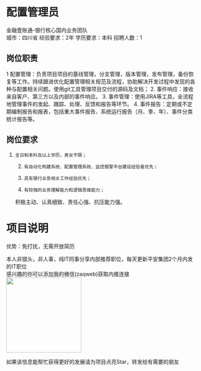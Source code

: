 # 配置管理员
金融壹账通-银行核心国内业务团队  
城市：四川省 经验要求：2年 学历要求：本科  招聘人数：1

## 岗位职责
1     配置管理：负责项目项目的基线管理，分支管理，版本管理，发布管理，备份恢复等工作。持续跟进优化配置管理相关规范及流程，协助解决开发过程中发现的各种与配置相关问题。使用git工具管理项目交付的源码及文档；
   2.     事件响应：接收来自客户、第三方以及内部的事件响应。
   3.     事件管理：使用JIRA等工具，全流程地管理事件的发起、跟踪、处理、反馈和报告等环节。
   4.     事件报告：定期或不定期编制报告和报表，包括重大事件报告、系统运行报告（月、季、年）、事件分类统计报告等。

## 岗位要求
1.     全日制本科及以上学历，男女不限；
   2.     有自动化构建系统、配置管理系统、监控报警平台建设经验者优先；
   3.     具有银行业务相关工作经验优先；
   4.     有较强的业务理解能力和逻辑思维能力；
   积极主动、认真细致、责任心强、抗压能力强。

# 项目说明

优势：免打扰，无需开放简历

本人非猎头，非人事，纯IT同事分享内部推荐职位，每天更新平安集团2个月内发的IT职位  
感兴趣的你可以添加我的微信(zaqweb)获取内推连接  
<img src="https://github.com/zaqweb/PA-IT-JOBS/blob/master/WechatICode.jpeg"  height="200" width="200">

如果该信息能帮忙获得更好的发展请为项目点亮Star，转发给有需要的朋友




